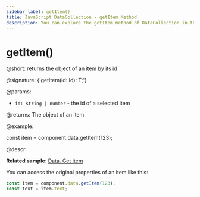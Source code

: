 ```yaml
---
sidebar_label: getItem()
title: JavaScript DataCollection - getItem Method 
description: You can explore the getItem method of DataCollection in the documentation of the DHTMLX JavaScript UI library. Browse developer guides and API reference, try out code examples and live demos, and download a free 30-day evaluation version of DHTMLX Suite 7.
---
```


# getItem()

@short: returns the object of an item by its id

@signature: {'getItem(id: Id): T;'}

@params:
- `id: string | number` - the id of a selected item

@returns:
The object of an item.

@example:

const item = component.data.getItem(123);

@descr:

**Related sample**: [Data. Get item](https://snippet.dhtmlx.com/wz2sscrm)

You can access the original properties of an item like this:

~~~js
const item = component.data.getItem(123);
const text = item.text;
~~~
